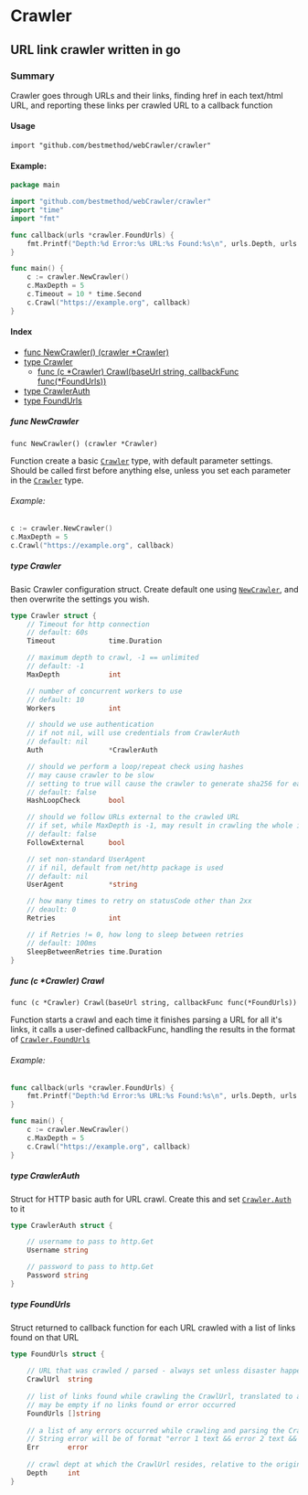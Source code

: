 # Crawler

## URL link crawler written in go

### Summary

Crawler goes through URLs and their links, finding href in each text/html URL, and reporting these links per crawled URL to a callback function

#### Usage

`import "github.com/bestmethod/webCrawler/crawler"`

#### Example:

```go
package main

import "github.com/bestmethod/webCrawler/crawler"
import "time"
import "fmt"

func callback(urls *crawler.FoundUrls) {
	fmt.Printf("Depth:%d Error:%s URL:%s Found:%s\n", urls.Depth, urls.Err, urls.CrawlUrl, urls.FoundUrls)
}

func main() {
    c := crawler.NewCrawler()
    c.MaxDepth = 5
    c.Timeout = 10 * time.Second
    c.Crawl("https://example.org", callback)
}

```

#### Index

* [func NewCrawler() (crawler *Crawler)](#func-newcrawler)
* [type Crawler](#type-crawler)
  * [func (c *Crawler) Crawl(baseUrl string, callbackFunc func(*FoundUrls))](#func-c-crawler-crawl)
* [type CrawlerAuth](#type-crawlerauth)
* [type FoundUrls](#type-foundurls)

##### func NewCrawler

`func NewCrawler() (crawler *Crawler)`

Function create a basic [`Crawler`](#type-crawler) type, with default parameter settings. Should be called first before anything else, unless you set each parameter in the [`Crawler`](#type-crawler) type.

###### Example:

```go
c := crawler.NewCrawler()
c.MaxDepth = 5
c.Crawl("https://example.org", callback)
```

##### type Crawler

Basic Crawler configuration struct. Create default one using [`NewCrawler`](#func-newcrawler), and then overwrite the settings you wish.

```go
type Crawler struct {
    // Timeout for http connection 
    // default: 60s
	Timeout             time.Duration

    // maximum depth to crawl, -1 == unlimited 
    // default: -1
	MaxDepth            int

    // number of concurrent workers to use
    // default: 10
	Workers             int

    // should we use authentication
    // if not nil, will use credentials from CrawlerAuth
    // default: nil
	Auth                *CrawlerAuth

    // should we perform a loop/repeat check using hashes
    // may cause crawler to be slow
    // setting to true will cause the crawler to generate sha256 for each text/html file
    // default: false
	HashLoopCheck       bool

    // should we follow URLs external to the crawled URL
    // if set, while MaxDepth is -1, may result in crawling the whole internet
    // default: false
	FollowExternal      bool

    // set non-standard UserAgent
    // if nil, default from net/http package is used
    // default: nil
	UserAgent           *string

    // how many times to retry on statusCode other than 2xx
    // deault: 0
	Retries             int

    // if Retries != 0, how long to sleep between retries
    // default: 100ms
	SleepBetweenRetries time.Duration
}
```

##### func (c *Crawler) Crawl

`func (c *Crawler) Crawl(baseUrl string, callbackFunc func(*FoundUrls))`

Function starts a crawl and each time it finishes parsing a URL for all it's links, it calls a user-defined callbackFunc, handling the results in the format of [`Crawler.FoundUrls`](#type-foundurls)

###### Example:

```go
func callback(urls *crawler.FoundUrls) {
	fmt.Printf("Depth:%d Error:%s URL:%s Found:%s\n", urls.Depth, urls.Err, urls.CrawlUrl, urls.FoundUrls)
}

func main() {
    c := crawler.NewCrawler()
    c.MaxDepth = 5
    c.Crawl("https://example.org", callback)
}
```

##### type CrawlerAuth

Struct for HTTP basic auth for URL crawl. Create this and set [`Crawler.Auth`](#type-crawler) to it

```go
type CrawlerAuth struct {

	// username to pass to http.Get
	Username string

	// password to pass to http.Get
	Password string
}
```

##### type FoundUrls

Struct returned to callback function for each URL crawled with a list of links found on that URL

```go
type FoundUrls struct {
	
	// URL that was crawled / parsed - always set unless disaster happens
	CrawlUrl  string
	
	// list of links found while crawling the CrawlUrl, translated to absolute URLs
	// may be empty if no links found or error occurred
	FoundUrls []string
	
	// a list of any errors occurred while crawling and parsing the CrawlUrl
	// String error will be of format "error 1 text && error 2 text && ..."
	Err       error
	
	// crawl dept at which the CrawlUrl resides, relative to the origin crawl URL
	Depth     int
}
```
